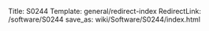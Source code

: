 Title: S0244
Template: general/redirect-index
RedirectLink: /software/S0244
save_as: wiki/Software/S0244/index.html